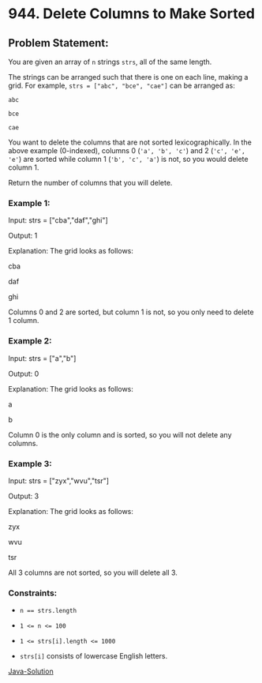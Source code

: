 # 944. Delete Columns to Make Sorted

## Problem Statement:

You are given an array of `n` strings `strs`, all of the same length.

The strings can be arranged such that there is one on each line, making a grid. For example, `strs = ["abc", "bce", "cae"]` can be arranged as:

`abc`

`bce`

`cae`

You want to delete the columns that are not sorted lexicographically. In the above example (0-indexed), columns 0 (`'a', 'b', 'c'`) and 2 (`'c', 'e', 'e'`) are sorted while column 1 (`'b', 'c', 'a'`) is not, so you would delete column 1.

Return the number of columns that you will delete.

### Example 1:

Input: strs = ["cba","daf","ghi"]

Output: 1

Explanation: The grid looks as follows:

  cba

  daf
  
  ghi

Columns 0 and 2 are sorted, but column 1 is not, so you only need to delete 1 column.

### Example 2:

Input: strs = ["a","b"]

Output: 0

Explanation: The grid looks as follows:

  a

  b

Column 0 is the only column and is sorted, so you will not delete any columns.

### Example 3:

Input: strs = ["zyx","wvu","tsr"]

Output: 3

Explanation: The grid looks as follows:

  zyx

  wvu

  tsr

All 3 columns are not sorted, so you will delete all 3.

### Constraints:

* `n == strs.length`

* `1 <= n <= 100`

* `1 <= strs[i].length <= 1000`

* `strs[i]` consists of lowercase English letters.

[Java-Solution](./solution.java)
